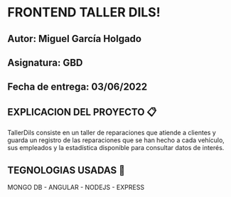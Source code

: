 # FRONTEND TALLER DILS!
## Autor: Miguel García Holgado
## Asignatura: GBD
## Fecha de entrega: 03/06/2022

## EXPLICACION DEL PROYECTO 📋

TallerDils consiste en un taller de reparaciones que atiende a clientes y guarda un registro de las reparaciones que se han hecho a cada vehículo, sus empleados y la estadística disponible para consultar datos de interés.



## TEGNOLOGIAS USADAS 🚀

MONGO DB - ANGULAR - NODEJS - EXPRESS
